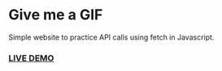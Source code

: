 # Give me a GIF

Simple website to practice API calls using fetch in Javascript.

### [LIVE DEMO](https://gokhanturgut.github.io/api-practice)